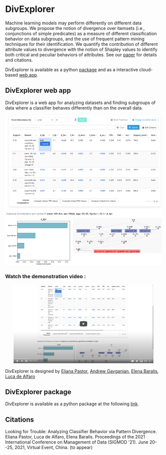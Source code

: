 # DivExplorer


Machine learning models may perform differently on different data subgroups. 
We propose the notion of divergence over itemsets (i.e., conjunctions of simple predicates) as a measure of different classification behavior on data subgroups, and the use of frequent pattern mining techniques for their identification. 
We quantify the contribution of different attribute values to divergence with the notion of Shapley values to identify both critical and peculiar behaviors of attributes. 
See our [paper](#citations) for details and citations.

DivExplorer is available as a python [package](#DivExplorer-package) and as a interactive cloud-based [web app](#DivExplorer-web-app).

## DivExplorer web app

DivExplorer is a web app for analyzing datasets and finding subgroups of data where a classifier behaves differently than on the overall data. 


<p align="center">
  <a href="https://raw.githubusercontent.com/divexplorer/divexplorer.github.io/main/divexplorer-webapp-teaser.png" target="_blank"><img src="https://raw.githubusercontent.com/divexplorer/divexplorer.github.io/main/divexplorer-webapp-teaser.png" width="550" alt="Demonstration screenshot"/></a>
</p>


### Watch the demonstration video :

<p align="center">
  <a href="https://www.youtube.com/watch?v=oBzGuh_COmU" target="_blank"><img src="https://raw.githubusercontent.com/divexplorer/divexplorer.github.io/main/demo-screenshot.png" width="450" alt="Demonstration video"/></a>
</p>



DivExplorer is designed by [Eliana Pastor](https://github.com/elianap), [Andrew Gavganian](https://gavgavian.com), [Elena Baralis](https://dbdmg.polito.it/wordpress/people/elena-baralis/), [Luca de Alfaro](https://luca.dealfaro.com)

## DivExplorer package

DivExplorer is available as a python package at the following [link](https://github.com/elianap/divexplorer).


## Citations

Looking for Trouble: Analyzing Classifier Behavior via Pattern Divergence. Eliana Pastor, Luca de Alfaro, Elena Baralis.
Proceedings of the 2021 International Conference on Management of Data (SIGMOD '21). June 20--25, 2021, Virtual Event, China. (to appear)
